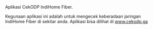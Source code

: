 Aplikasi CekODP IndiHome Fiber.

Kegunaan aplikasi ini adalah untuk mengecek keberadaan jaringan IndiHome Fiber di sekitar anda. Aplikasi bisa dilihat di www.cekodp.ga
